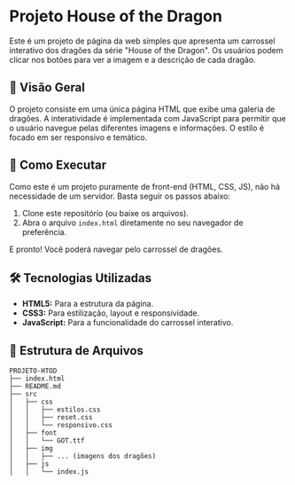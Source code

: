 # Projeto House of the Dragon

Este é um projeto de página da web simples que apresenta um carrossel interativo dos dragões da série "House of the Dragon". Os usuários podem clicar nos botões para ver a imagem e a descrição de cada dragão.

## 🐉 Visão Geral

O projeto consiste em uma única página HTML que exibe uma galeria de dragões. A interatividade é implementada com JavaScript para permitir que o usuário navegue pelas diferentes imagens e informações. O estilo é focado em ser responsivo e temático.

## 🚀 Como Executar

Como este é um projeto puramente de front-end (HTML, CSS, JS), não há necessidade de um servidor. Basta seguir os passos abaixo:

1.  Clone este repositório (ou baixe os arquivos).
2.  Abra o arquivo `index.html` diretamente no seu navegador de preferência.

E pronto! Você poderá navegar pelo carrossel de dragões.

## 🛠️ Tecnologias Utilizadas

*   **HTML5:** Para a estrutura da página.
*   **CSS3:** Para estilização, layout e responsividade.
*   **JavaScript:** Para a funcionalidade do carrossel interativo.

## 📂 Estrutura de Arquivos

```
PROJETO-HTOD
├── index.html
├── README.md
├── src
│   ├── css
│   │   ├── estilos.css
│   │   ├── reset.css
│   │   └── responsivo.css
│   ├── font
│   │   └── GOT.ttf
│   ├── img
│   │   ├── ... (imagens dos dragões)
│   ├── js
│   │   └── index.js
```
